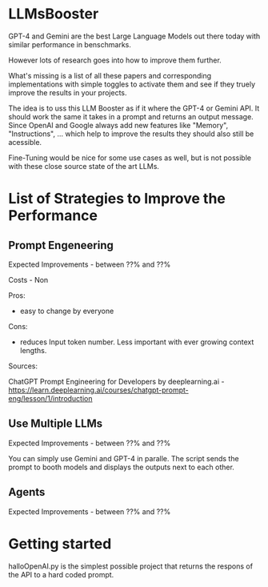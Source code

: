 # LLMsBooster

GPT-4 and Gemini are the best Large Language Models out there today with similar performance in benschmarks.

However lots of research goes into how to improve them further.

What's missing is a list of all these papers and corresponding implementations with simple toggles to activate them and see if they truely improve the results in your projects.

The idea is to uss this LLM Booster as if it where the GPT-4 or Gemini API. It should work the same it takes in a prompt and returns an output message. Since OpenAI and Google always add new features like "Memory", "Instructions", ... which help to improve the results they should also still be acessible.

Fine-Tuning would be nice for some use cases as well, but is not possible with these close source state of the art LLMs.

# List of Strategies to Improve the Performance

## Prompt Engeneering

Expected Improvements - between ??% and ??%

Costs - Non 

Pros:
- easy to change by everyone

Cons:
- reduces Input token number. Less important with ever growing context lengths.


Sources:

ChatGPT Prompt Engineering for Developers by deeplearning.ai - https://learn.deeplearning.ai/courses/chatgpt-prompt-eng/lesson/1/introduction

## Use Multiple LLMs

Expected Improvements - between ??% and ??%

You can simply use Gemini and GPT-4 in paralle. The script sends the prompt to booth models and displays the outputs next to each other.



## Agents

Expected Improvements - between ??% and ??%


# Getting started

halloOpenAI.py is the simplest possible project that returns the respons of the API to a hard coded prompt.


